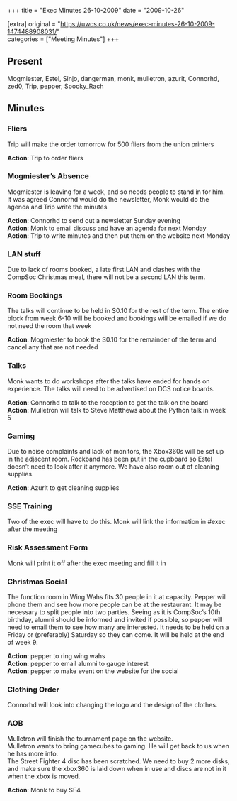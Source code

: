 +++
title = "Exec Minutes 26-10-2009"
date = "2009-10-26"

[extra]
original = "https://uwcs.co.uk/news/exec-minutes-26-10-2009-1474488908031/"    
categories = ["Meeting Minutes"]
+++

## Present

Mogmiester, Estel, Sinjo, dangerman, monk, mulletron, azurit, Connorhd, zed0, Trip, pepper, Spooky\_Rach

## Minutes

### Fliers

Trip will make the order tomorrow for 500 fliers from the union printers

**Action**: Trip to order fliers

### Mogmiester’s Absence

Mogmiester is leaving for a week, and so needs people to stand in for him. It was agreed Connorhd would do the newsletter, Monk would do the agenda and Trip write the minutes

**Action**: Connorhd to send out a newsletter Sunday evening  
**Action**: Monk to email discuss and have an agenda for next Monday  
**Action**: Trip to write minutes and then put them on the website next Monday

### LAN stuff

Due to lack of rooms booked, a late first LAN and clashes with the CompSoc Christmas meal, there will not be a second LAN this term.

### Room Bookings

The talks will continue to be held in S0.10 for the rest of the term. The entire block from week 6-10 will be booked and bookings will be emailed if we do not need the room that week

**Action**: Mogmiester to book the S0.10 for the remainder of the term and cancel any that are not needed

### Talks

Monk wants to do workshops after the talks have ended for hands on experience. The talks will need to be advertised on DCS notice boards.

**Action**: Connorhd to talk to the reception to get the talk on the board  
**Action**: Mulletron will talk to Steve Matthews about the Python talk in week 5

### Gaming

Due to noise complaints and lack of monitors, the Xbox360s will be set up in the adjacent room. Rockband has been put in the cupboard so Estel doesn’t need to look after it anymore. We have also room out of cleaning supplies.

**Action**: Azurit to get cleaning supplies

### SSE Training

Two of the exec will have to do this. Monk will link the information in \#exec after the meeting

### Risk Assessment Form

Monk will print it off after the exec meeting and fill it in

### Christmas Social

The function room in Wing Wahs fits 30 people in it at capacity. Pepper will phone them and see how more people can be at the restaurant. It may be necessary to split people into two parties. Seeing as it is CompSoc’s 10th birthday, alumni should be informed and invited if possible, so pepper will need to email them to see how many are interested. It needs to be held on a Friday or (preferably) Saturday so they can come. It will be held at the end of week 9.

**Action**: pepper to ring wing wahs  
**Action**: pepper to email alumni to gauge interest  
**Action**: pepper to make event on the website for the social

### Clothing Order

Connorhd will look into changing the logo and the design of the clothes.

### AOB

Mulletron will finish the tournament page on the website.  
Mulletron wants to bring gamecubes to gaming. He will get back to us when he has more info.  
The Street Fighter 4 disc has been scratched. We need to buy 2 more disks, and make sure the xbox360 is laid down when in use and discs are not in it when the xbox is moved.

**Action**: Monk to buy SF4
